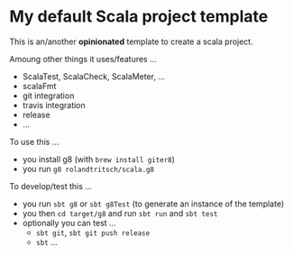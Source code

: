 # My default Scala project template

This is an/another **opinionated** template to create a scala project.

Amoung other things it uses/features ...

* ScalaTest, ScalaCheck, ScalaMeter, ...
* scalaFmt
* git integration
* travis integration
* release
* ...

To use this ...

* you install g8 (with `brew install giter8`)
* you run `g8 rolandtritsch/scala.g8`

To develop/test this ...

* you run `sbt g8` or `sbt g8Test` (to generate an instance of the template)
* you then `cd target/g8` and run `sbt run` and `sbt test`
* optionally you can test ...
  * `sbt git`, `sbt git push release`
  * `sbt` ...
